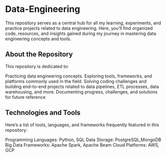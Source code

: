 # Data-Engineering
This repository serves as a central hub for all my learning, experiments, and practice projects related to data engineering. Here, you’ll find organized code, resources, and insights gained during my journey in mastering data engineering concepts and tools.

## About the Repository
This repository is dedicated to:

Practicing data engineering concepts.
Exploring tools, frameworks, and platforms commonly used in the field.
Solving coding challenges and building end-to-end projects related to data pipelines, ETL processes, data warehousing, and more.
Documenting progress, challenges, and solutions for future reference

## Technologies and Tools
Here’s a list of tools, languages, and frameworks frequently featured in this repository:

Programming Languages: Python, SQL
Data Storage: PostgreSQL,MongoDB
Big Data Frameworks: Apache Spark, Apache Beam
Cloud Platforms: AWS, GCP
